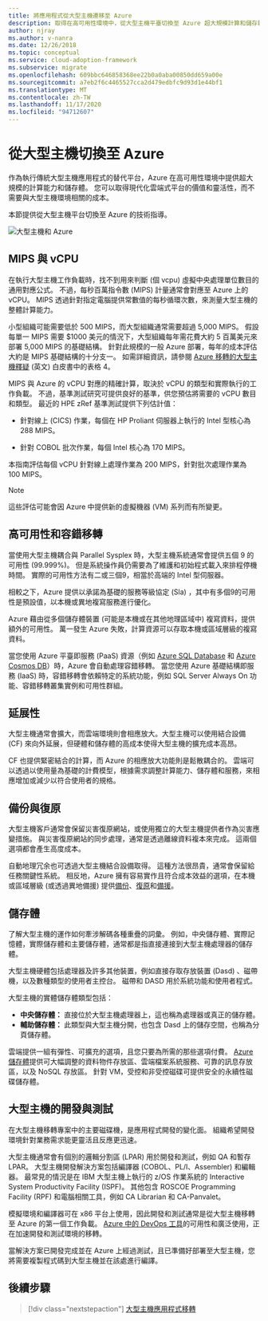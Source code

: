 ```yaml
---
title: 將應用程式從大型主機遷移至 Azure
description: 取得在高可用性環境中，從大型主機平臺切換至 Azure 超大規模計算和儲存體的技術指引。
author: njray
ms.author: v-nanra
ms.date: 12/26/2018
ms.topic: conceptual
ms.service: cloud-adoption-framework
ms.subservice: migrate
ms.openlocfilehash: 609bbc646858368ee22b0a0aba00850dd659a00e
ms.sourcegitcommit: a7eb2f6c4465527cca2d479edbfc9d93d1e44bf1
ms.translationtype: MT
ms.contentlocale: zh-TW
ms.lasthandoff: 11/17/2020
ms.locfileid: "94712607"
---
```

<!-- docutune:casing "Table 4" "Parallel Sysplex" CF Assembler "Demystifying Mainframe-to-Azure Migration" "ROSCOE Programming Facility" "RPF" "CA Librarian" CA-Panvalet -->
<!-- cSpell:ignore vCPUs Proliant Sysplex IPLs DASDs LPARs ISPF Panvalet -->

# <a name="make-the-switch-from-mainframes-to-azure"></a>從大型主機切換至 Azure

作為執行傳統大型主機應用程式的替代平台，Azure 在高可用性環境中提供超大規模的計算能力和儲存體。 您可以取得現代化雲端式平台的價值和靈活性，而不需要與大型主機環境相關的成本。

本節提供從大型主機平台切換至 Azure 的技術指導。

![大型主機和 Azure](../../_images/mainframe-migration/make-the-switch.png)

<!-- docutune:casing vCPUs -->

## <a name="mips-vs-vcpus"></a>MIPS 與 vCPU

在執行大型主機工作負載時，找不到用來判斷 (個 vcpu) 虛擬中央處理單位數目的通用對應公式。 不過，每秒百萬指令數 (MIPS) 計量通常會對應至 Azure 上的 vCPU。 MIPS 透過針對指定電腦提供常數值的每秒循環次數，來測量大型主機的整體計算能力。

小型組織可能需要低於 500 MIPS，而大型組織通常需要超過 5,000 MIPS。 假設每單一 MIPS 需要 $1000 美元的情況下，大型組織每年需花費大約 5 百萬美元來部署 5,000 MIPS 的基礎結構。 針對此規模的一般 Azure 部署，每年的成本評估大約是 MIPS 基礎結構的十分支一。 如需詳細資訊，請參閱 [Azure 移轉的大型主機釋疑](https://azure.microsoft.com/resources/demystifying-mainframe-to-azure-migration) \(英文\) 白皮書中的表格 4。

MIPS 與 Azure 的 vCPU 對應的精確計算，取決於 vCPU 的類型和實際執行的工作負載。 不過，基準測試研究可提供良好的基準，供您預估將需要的 vCPU 數目和類型。 最近的 HPE zRef 基準測試提供下列估計值：

- 針對線上 (CICS) 作業，每個在 HP Proliant 伺服器上執行的 Intel 型核心為 288 MIPS。

- 針對 COBOL 批次作業，每個 Intel 核心為 170 MIPS。

本指南評估每個 vCPU 針對線上處理作業為 200 MIPS，針對批次處理作業為 100 MIPS。

> [!NOTE]
> 這些評估可能會因 Azure 中提供新的虛擬機器 (VM) 系列而有所變更。

## <a name="high-availability-and-failover"></a>高可用性和容錯移轉

當使用大型主機耦合與 Parallel Sysplex 時，大型主機系統通常會提供五個 9 的可用性 (99.999%)。 但是系統操作員仍需要為了維護和初始程式載入來排程停機時間。 實際的可用性方法有二或三個9，相當於高端的 Intel 型伺服器。

相較之下，Azure 提供以承諾為基礎的服務等級協定 (Sla) ，其中有多個9的可用性是預設值，以本機或異地複寫服務進行優化。

Azure 藉由從多個儲存體裝置 (可能是本機或在其他地理區域中) 複寫資料，提供額外的可用性。 萬一發生 Azure 失敗，計算資源可以存取本機或區域層級的複寫資料。

當您使用 Azure 平臺即服務 (PaaS) 資源（例如 [Azure SQL Database](/azure/sql-database/sql-database-technical-overview) 和 [Azure Cosmos DB](/azure/cosmos-db/introduction)）時，Azure 會自動處理容錯移轉。 當您使用 Azure 基礎結構即服務 (IaaS) 時，容錯移轉會依賴特定的系統功能，例如 SQL Server Always On 功能、容錯移轉叢集實例和可用性群組。

## <a name="scalability"></a>延展性

大型主機通常會擴大，而雲端環境則會相應放大。大型主機可以使用結合設備 (CF) 來向外延展，但硬體和儲存體的高成本使得大型主機的擴充成本高昂。

CF 也提供緊密結合的計算，而 Azure 的相應放大功能則是鬆散耦合的。 雲端可以透過以使用量為基礎的計費模型，根據需求調整計算能力、儲存體和服務，來相應增加或減少以符合使用者的規格。

## <a name="backup-and-recovery"></a>備份與復原

大型主機客戶通常會保留災害復原網站，或使用獨立的大型主機提供者作為災害應變措施。 與災害復原網站的同步處理，通常是透過離線資料複本來完成。 這兩個選項都會產生高度成本。

自動地理冗余也可透過大型主機結合設備取得。 這種方法很昂貴，通常會保留給任務關鍵性系統。 相反地，Azure 擁有容易實作且符合成本效益的選項，在本機或區域層級 (或透過異地備援) 提供[備份](/azure/backup/backup-overview)、[復原](/azure/site-recovery/site-recovery-overview)和[備援](/azure/storage/common/storage-redundancy)。

## <a name="storage"></a>儲存體

了解大型主機的運作如何牽涉解碼各種重疊的詞彙。 例如，中央儲存體、實際記憶體，實際儲存體和主要儲存體，通常都是指直接連接到大型主機處理器的儲存體。

大型主機硬體包括處理器及許多其他裝置，例如直接存取存放裝置 (Dasd) 、磁帶機，以及數種類型的使用者主控台。 磁帶和 DASD 用於系統功能和使用者程式。

大型主機的實體儲存體類型包括：

- **中央儲存體：** 直接位於大型主機處理器上，這也稱為處理器或真正的儲存體。
- **輔助儲存體：** 此類型與大型主機分開，也包含 Dasd 上的儲存空間，也稱為分頁儲存體。

雲端提供一組有彈性、可擴充的選項，且您只要為所需的那些選項付費。 [Azure 儲存體](/azure/storage/common/storage-introduction)提供可大幅調整的資料物件存放區、雲端檔案系統服務、可靠的訊息存放區，以及 NoSQL 存放區。 針對 VM，受控和非受控磁碟可提供安全的永續性磁碟儲存體。

## <a name="mainframe-development-and-testing"></a>大型主機的開發與測試

在大型主機移轉專案中的主要磁碟機，是應用程式開發的變化面。 組織希望開發環境針對業務需求能更靈活且反應更迅速。

大型主機通常會有個別的邏輯分割區 (LPAR) 用於開發和測試，例如 QA 和暫存 LPAR。 大型主機開發解決方案包括編譯器 (COBOL、PL/I、Assembler) 和編輯器。 最常見的情況是在 IBM 大型主機上執行的 z/OS 作業系統的 Interactive System Productivity Facility (ISPF)。 其他包含 ROSCOE Programming Facility (RPF) 和電腦相關工具，例如 CA Librarian 和 CA-Panvalet。

模擬環境和編譯器可在 x86 平台上使用，因此開發和測試通常是從大型主機移轉至 Azure 的第一個工作負載。 [Azure 中的 DevOps 工具](https://azure.microsoft.com/solutions/devops)的可用性和廣泛使用，正在加速開發和測試環境的移轉。

當解決方案已開發完成並在 Azure 上經過測試，且已準備好部署至大型主機，您將需要複製程式碼到大型主機並在該處進行編譯。

## <a name="next-steps"></a>後續步驟

> [!div class="nextstepaction"]
> [大型主機應用程式移轉](./application-strategies.md)
